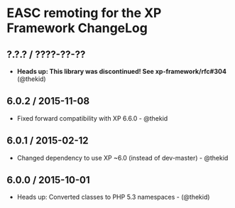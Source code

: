 EASC remoting for the XP Framework ChangeLog
========================================================================

## ?.?.? / ????-??-??

* **Heads up: This library was discontinued! See xp-framework/rfc#304**
  (@thekid)

## 6.0.2 / 2015-11-08

* Fixed forward compatibility with XP 6.6.0 - @thekid

## 6.0.1 / 2015-02-12

* Changed dependency to use XP ~6.0 (instead of dev-master) - @thekid

## 6.0.0 / 2015-10-01

* Heads up: Converted classes to PHP 5.3 namespaces - (@thekid)
